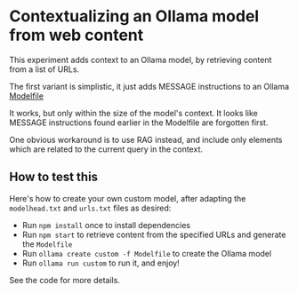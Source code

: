# Contextualizing an Ollama model from web content

This experiment adds context to an Ollama model, by
retrieving content from a list of URLs.

The first variant is simplistic, it just adds MESSAGE
instructions to an Ollama [Modelfile](https://github.com/ollama/ollama/blob/main/docs/modelfile.md)

It works, but only within the size of the model's context. It looks like MESSAGE instructions found earlier in the Modelfile are forgotten first.

One obvious workaround is to use RAG instead, and include only elements which are
related to the current query in the context.

## How to test this

Here's how to create your own custom model, after adapting
the `modelhead.txt` and `urls.txt` files as desired:

- Run `npm install` once to install dependencies
- Run `npm start` to retrieve content from the specified URLs and generate the `Modelfile`
- Run `ollama create custom -f Modelfile` to create the Ollama model
- Run `ollama run custom` to run it, and enjoy!

See the code for more details.
